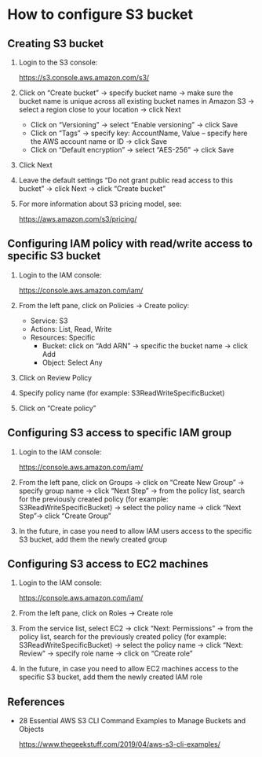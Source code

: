# How to configure S3 bucket

## Creating S3 bucket

1. Login to the S3 console:

   https://s3.console.aws.amazon.com/s3/

2. Click on “Create bucket” -> specify bucket name -> make sure the bucket name is unique across all existing bucket names in Amazon S3 -> select a region close to your location -> click Next

   + Click on “Versioning” -> select “Enable versioning” -> click Save
   + Click on “Tags” -> specify key: AccountName, Value – specify here the AWS account name or ID -> click Save
   + Click on “Default encryption” -> select “AES-256” -> click Save

3. Click Next

4. Leave the default settings “Do not grant public read access to this bucket” -> click Next -> click “Create bucket”

5. For more information about S3 pricing model, see:

   https://aws.amazon.com/s3/pricing/



## Configuring IAM policy with read/write access to specific S3 bucket

1. Login to the IAM console:

   https://console.aws.amazon.com/iam/

2. From the left pane, click on Policies -> Create policy:
   + Service: S3
   + Actions: List, Read, Write
   + Resources: Specific
     + Bucket: click on “Add ARN” -> specific the bucket name -> click Add
     + Object: Select Any
3. Click on Review Policy
4. Specify policy name (for example: S3ReadWriteSpecificBucket)
5. Click on “Create policy”



## Configuring S3 access to specific IAM group

1. Login to the IAM console:

   https://console.aws.amazon.com/iam/

2. From the left pane, click on Groups -> click on “Create New Group” -> specify group name -> click “Next Step” -> from the policy list, search for the previously created policy (for example: S3ReadWriteSpecificBucket) -> select the policy name -> click “Next Step”-> click “Create Group”

3. In the future, in case you need to allow IAM users access to the specific S3 bucket, add them the newly created group



## Configuring S3 access to EC2 machines

1. Login to the IAM console:

   https://console.aws.amazon.com/iam/

2. From the left pane, click on Roles -> Create role

3. From the service list, select EC2 -> click “Next: Permissions” -> from the policy list, search for the previously created policy (for example: S3ReadWriteSpecificBucket) -> select the policy name -> click “Next: Review” -> specify role name -> click on “Create role”

4. In the future, in case you need to allow EC2 machines access to the specific S3 bucket, add them the newly created IAM role



## References

+ 28 Essential AWS S3 CLI Command Examples to Manage Buckets and Objects

  https://www.thegeekstuff.com/2019/04/aws-s3-cli-examples/
